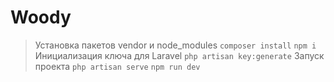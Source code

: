 # Woody
> Установка пакетов vendor и node_modules
``` composer install ```
``` npm i ```
> Инициализация ключа для Laravel
``` php artisan key:generate ```
> Запуск проекта
``` php artisan serve ```
``` npm run dev ```